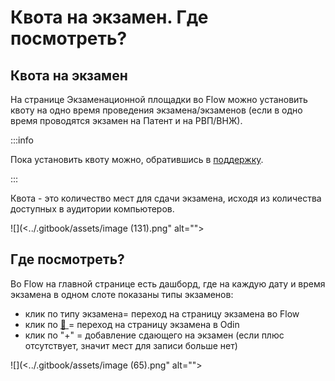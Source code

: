 # Квота на экзамен. Где посмотреть?

## Квота на экзамен

На странице Экзаменационной площадки во Flow можно установить квоту на одно время проведения экзамена/экзаменов (если в одно время проводятся экзамен на Патент и на РВП/ВНЖ).&#x20;

:::info

Пока установить квоту можно, обратившись в [поддержку](https://forms.yandex.ru/cloud/662cbe9243f74fea695ffa27/).

:::

Квота - это количество мест для сдачи экзамена, исходя из количества доступных в аудитории компьютеров.

![](<../.gitbook/assets/image (131).png" alt=""><figcaption></figcaption></figure>

## Где посмотреть?

Во  Flow на главной странице есть дашборд, где на каждую дату и время экзамена в одном слоте показаны типы экзаменов:

* клик по типу экзамена= переход на страницу экзамена во Flow
* клик по [🔗 ](https://www.odin.study/ru/Cohort/Info/47961)= переход на страницу экзамена в Odin
* клик по "+" = добавление сдающего на экзамен (если плюс отсутствует, значит мест для записи больше нет)

![](<../.gitbook/assets/image (65).png" alt=""><figcaption></figcaption></figure>
